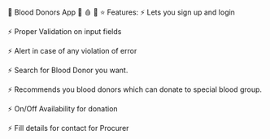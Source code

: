🌺 Blood Donors App 💉 🩸 🧬
⭐️ Features:
⚡️ Lets you sign up and login

⚡️ Proper Validation on input fields

⚡️ Alert in case of any violation of error

⚡️ Search for Blood Donor you want.

⚡️ Recommends you blood donors which can donate to special blood group.

⚡️ On/Off Availability for donation

⚡️ Fill details for contact for Procurer
